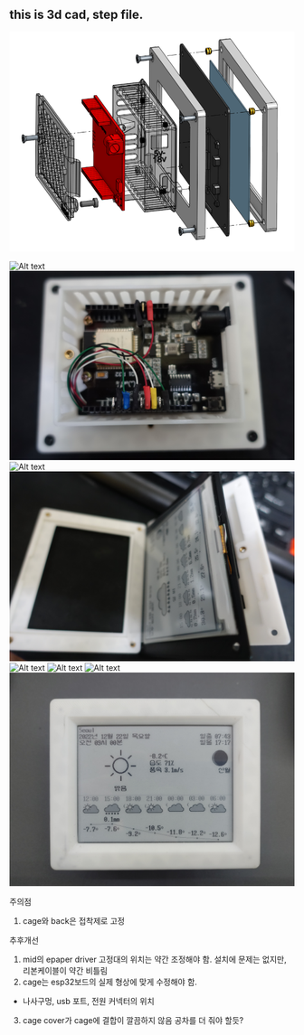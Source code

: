 ## this is 3d cad, step file.

![Alt text](../images/3dprinting-20221229-163515-001.png)

![Alt text](../images/DSC01464.jpg)
![Alt text](../images/DSC01466.jpg)
![Alt text](../images/DSC01468.jpg)
![Alt text](../images/DSC01469.jpg)
![Alt text](../images/DSC01470.jpg)
![Alt text](../images/1672034280431.jpg)
![Alt text](../images/1672034280511.jpg)
![Alt text](../images/1672034280596.jpg)

주의점
1. cage와 back은 접착제로 고정

추후개선
1. mid의 epaper driver 고정대의 위치는 약간 조정해야 함. 설치에 문제는 없지만, 리본케이블이 약간 비틀림
2. cage는 esp32보드의 실제 형상에 맞게 수정해야 함. 
 - 나사구멍, usb 포트, 전원 커넥터의 위치
3. cage cover가 cage에 결합이 깔끔하지 않음 공차를 더 줘야 할듯?
